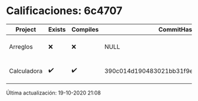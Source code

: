 # Calificaciones: 6c4707
|Project|Exists|Compiles|CommitHash|CommitDate|CheckDate|Comments|
|-|-|-|-|-|-|-|
|Arreglos|❌|❌|NULL|NULL|19-10-2020 21:08:36|No se encontró el archivo en PracticasComputacionI/Arreglos/Arreglos.cpp|
|Calculadora|✔️|✔️|390c014d190483021bb31f9e2bb9d2cd4a30f3ac|12-10-2020 15:19:54|15-10-2020 21:24:57|nan|

Última actualización: 19-10-2020 21:08